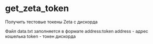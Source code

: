 # get_zeta_token

Получить тестовые токены Zeta с дискорда

Файл data.txt заполняется в формате address:token
  address - адрес кошелька
  token - токен дискорда
